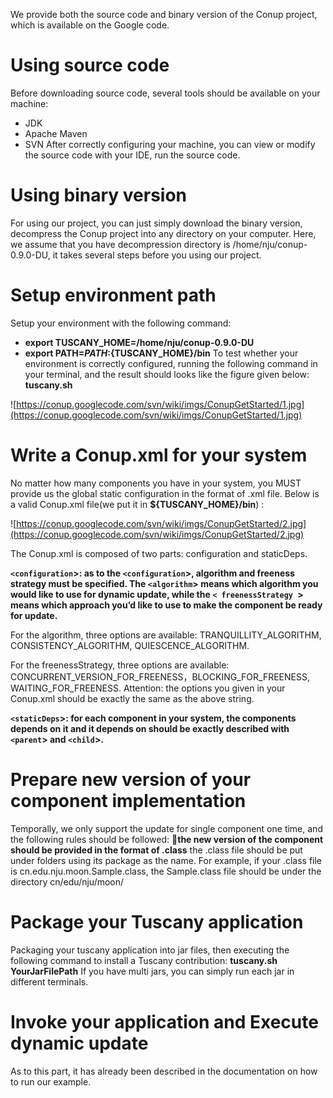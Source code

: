 We provide both the source code and binary version of the Conup project, which is available on the Google code.

# Using source code #

Before downloading source code, several tools should be available on your machine:

  * JDK
  * Apache Maven
  * SVN
After correctly configuring your machine, you can view or modify the source code with your IDE, run the source code.

# Using binary version #

For using our project, you can just simply download the binary version, decompress the Conup project into any directory on your computer. Here, we assume that you have decompression directory is /home/nju/conup-0.9.0-DU, it takes several steps before you using our project.

# Setup environment path #

Setup your environment with the following command:
  * **export TUSCANY\_HOME=/home/nju/conup-0.9.0-DU**
  * **export PATH=$PATH:${TUSCANY\_HOME}/bin**
To test whether your environment is correctly configured, running the following command in your terminal, and the result should looks like the figure given below:
**tuscany.sh**

![https://conup.googlecode.com/svn/wiki/imgs/ConupGetStarted/1.jpg](https://conup.googlecode.com/svn/wiki/imgs/ConupGetStarted/1.jpg)

# Write a Conup.xml for your system #
No matter how many components you have in your system, you MUST provide us the global static configuration in the format of .xml file. Below is a valid Conup.xml file(we put it in **${TUSCANY\_HOME}/bin**) :

![https://conup.googlecode.com/svn/wiki/imgs/ConupGetStarted/2.jpg](https://conup.googlecode.com/svn/wiki/imgs/ConupGetStarted/2.jpg)

The Conup.xml is composed of two parts: configuration and staticDeps.

**`<configuration`>: as to the `<configuration`>, algorithm and freeness strategy must be specified. The `<algorithm`> means which algorithm you would like to use for dynamic update, while the `< freenessStrategy `> means which approach you’d like to use to make the component be ready for update.**

For the algorithm, three options are available: TRANQUILLITY\_ALGORITHM, CONSISTENCY\_ALGORITHM, QUIESCENCE\_ALGORITHM.

For the freenessStrategy, three options are available: CONCURRENT\_VERSION\_FOR\_FREENESS，BLOCKING\_FOR\_FREENESS, WAITING\_FOR\_FREENESS.
Attention: the options you given in your Conup.xml should be exactly the same as the above string.

**`<staticDeps`>: for each component in your system, the components depends on it and it depends on should be exactly described with `<parent`> and `<child`>.**

# Prepare new version of your component implementation #
Temporally, we only support the update for single component one time, and the following rules should be followed:
**the new version of the component should be provided in the format of .class**  the .class file should be put under folders using its package as the name. For example, if your .class file is cn.edu.nju.moon.Sample.class, the Sample.class file should be under the directory cn/edu/nju/moon/

# Package your Tuscany application #
Packaging your tuscany application into jar files, then executing the following command to install a Tuscany contribution:
**tuscany.sh YourJarFilePath**
If you have multi jars, you can simply run each jar in different terminals.

# Invoke your application and Execute dynamic update #
As to this part, it has already been described in the documentation on how to run our example.
